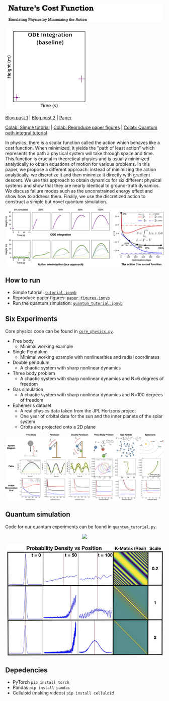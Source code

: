 <!-- # Nature's Cost Function: Simulating Physics by Minimizing the Action -->
![logo.png](static/logo.png)

![compare.gif](static/compare.gif)

[Blog post 1](https://greydanus.github.io/2023/03/05/ncf-tutorial/) | [Blog post 2](https://greydanus.github.io/2023/03/12/ncf-six-experiments/) | [Paper](http://arxiv.org/abs/2303.02115)

[Colab: Simple tutorial](https://colab.research.google.com/github/greydanus/ncf/blob/main/tutorial.ipynb) | [Colab: Reproduce paper figures](https://colab.research.google.com/github/greydanus/ncf/blob/main/paper_figures.ipynb) | [Colab: Quantum path integral tutorial](https://colab.research.google.com/github/greydanus/ncf/blob/main/quantum_tutorial.ipynb)

In physics, there is a scalar function called the action which behaves like a cost function. When minimized, it yields the "path of least action" which represents the path a physical system will take through space and time. This function is crucial in theoretical physics and is usually minimized analytically to obtain equations of motion for various problems. In this paper, we propose a different approach: instead of minimizing the action analytically, we discretize it and then minimize it directly with gradient descent. We use this approach to obtain dynamics for six different physical systems and show that they are nearly identical to ground-truth dynamics. We discuss failure modes such as the unconstrained energy effect and show how to address them. Finally, we use the discretized action to construct a simple but novel quantum simulation.

![hero.png](static/hero.png)

## How to run

* Simple tutorial: [`tutorial.ipnyb`](https://colab.research.google.com/github/greydanus/ncf/blob/main/tutorial.ipynb)
* Reproduce paper figures: [`paper_figures.ipnyb`](https://colab.research.google.com/github/greydanus/ncf/blob/main/paper_figures.ipynb)
* Run the quantum simulation: [`quantum_tutorial.ipnyb`](https://colab.research.google.com/github/greydanus/ncf/blob/main/quantum_tutorial.ipynb)


## Six Experiments
Core physics code can be found in [`core_physics.py`](https://github.com/greydanus/ncf/blob/main/core_physics.py).

* Free body
	* Minimal working example
* Single Pendulum
	* Minimal working example with nonlinearities and radial coordinates
* Double pendulum
	* A chaotic system with sharp nonlinear dynamics
* Three body problem
	* A chaotic system with sharp nonlinear dynamics and N=6 degrees of freedom
* Gas simulation
	* A chaotic system with sharp nonlinear dynamics and N=100 degrees of freedom
* Ephemeris dataset
	* A real physics data taken from the JPL Horizons project
	* One year of orbital data for the sun and the inner planets of the solar system
	* Orbits are projected onto a 2D plane

![results.png](static/results.png)

## Quantum simulation
Code for our quantum experiments can be found in `quantum_tutorial.py`.

<p align="middle">
  <img src="static/Kvid.gif" width="500" />
</p>

![quantum.png](static/quantum.png)

## Depedencies

* PyTorch `pip install torch`
* Pandas `pip install pandas`
* Celluloid (making videos) `pip install celluloid`
